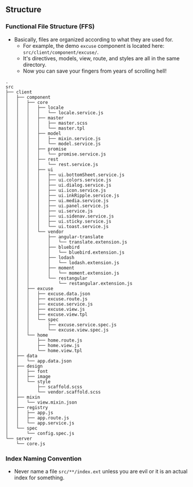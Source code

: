 ## Structure

### Functional File Structure (FFS)
- Basically, files are organized according to what they are used for.
	- For example, the demo `excuse` component is located here: `src/client/component/excuse/`.
	- It's directives, models, view, route, and styles are all in the same directory.
	- Now you can save your fingers from years of scrolling hell!

```
.
src
├── client
│   ├── component
│   │   ├── core
│   │   │   ├── locale
│   │   │   │   └── locale.service.js
│   │   │   ├── master
│   │   │   │   ├── master.scss
│   │   │   │   └── master.tpl
│   │   │   ├── model
│   │   │   │   ├── mixin.service.js
│   │   │   │   └── model.service.js
│   │   │   ├── promise
│   │   │   │   └── promise.service.js
│   │   │   ├── rest
│   │   │   │   └── rest.service.js
│   │   │   ├── ui
│   │   │   │   ├── ui.bottomSheet.service.js
│   │   │   │   ├── ui.colors.service.js
│   │   │   │   ├── ui.dialog.service.js
│   │   │   │   ├── ui.icon.service.js
│   │   │   │   ├── ui.inkRipple.service.js
│   │   │   │   ├── ui.media.service.js
│   │   │   │   ├── ui.panel.service.js
│   │   │   │   ├── ui.service.js
│   │   │   │   ├── ui.sidenav.service.js
│   │   │   │   ├── ui.sticky.service.js
│   │   │   │   └── ui.toast.service.js
│   │   │   └── vendor
│   │   │       ├── angular-translate
│   │   │       │   └── translate.extension.js
│   │   │       ├── bluebird
│   │   │       │   └── bluebird.extension.js
│   │   │       ├── lodash
│   │   │       │   └── lodash.extension.js
│   │   │       ├── moment
│   │   │       │   └── moment.extension.js
│   │   │       └── restangular
│   │   │           └── restangular.extension.js
│   │   ├── excuse
│   │   │   ├── excuse.data.json
│   │   │   ├── excuse.route.js
│   │   │   ├── excuse.service.js
│   │   │   ├── excuse.view.js
│   │   │   ├── excuse.view.tpl
│   │   │   └── spec
│   │   │       ├── excuse.service.spec.js
│   │   │       └── excuse.view.spec.js
│   │   └── home
│   │       ├── home.route.js
│   │       ├── home.view.js
│   │       └── home.view.tpl
│   ├── data
│   │   └── app.data.json
│   ├── design
│   │   ├── font
│   │   ├── image
│   │   └── style
│   │       ├── scaffold.scss
│   │       └── vendor.scaffold.scss
│   ├── mixin
│   │   └── view.mixin.json
│   ├── registry
│   │   ├── app.js
│   │   ├── app.route.js
│   │   └── app.service.js
│   └── spec
│       └── config.spec.js
└── server
    └── core.js

```

### Index Naming Convention
- Never name a file `src/**/index.ext` unless you are evil or it is an actual index for something.

